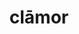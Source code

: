 ---
title: clāmor
meaning: uproar, noise, ruckuss, hubbub
ch: [five, 7r]
pos: nounthird
genitive: clāmōris
abbgender: m.
abbgender2: masc.
gender: masculine
declension: third
six: y
---